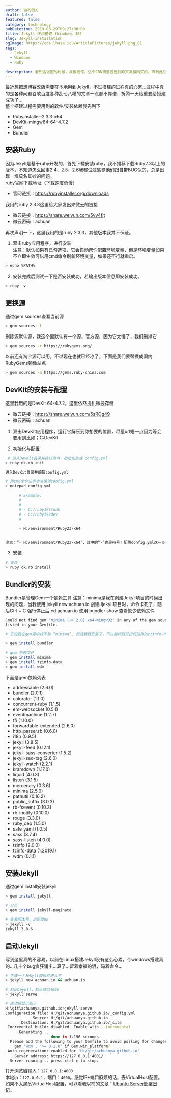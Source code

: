 ```yaml
---
author: 游钓四方
draft: false
featured: false
category: technology
pubDatetime: 2019-03-29T09:27+08:00
title: Jekyll 环境搭建 (Windows 10)
slug: Jekyll-installation
ogImage: https://cos.lhasa.icu/ArticlePictures/jekyll.png_81
tags:
  - Jekyll
  - Windows
  - Ruby
  
description: 看到这张图的时候，我很震惊。这个CDN流量包是我昨天凌晨刚买的，直到此刻才发现我的CDN流量被恶意盗刷了
---
```


最近想把想博客改版需要在本地用到Jekyll，不过搭建的过程真的心累...过程中真的是各种问题谷歌百度各种乱七八糟的文章一点都不靠谱，折腾一天给重要给搭建成功了...  
整个搭建过程需要用到的软件/安装依赖我先列下
 * Rubyinstaller-2.3.3-x64
 * DevKit-mingw64-64-4.7.2
 * Gem
 * Bundler

## 安装Ruby

因为Jekyll是基于ruby开发的，首先下载安装ruby，我不推荐下载Ruby2.3以上的版本，不知道怎么回事2.4、2.5、2.6我都试过感觉他们跟自带BUG似的，总是出现一堆莫名其妙的问题。  
ruby官网下载地址（下载速度奇慢）
 * 官网链接：https://rubyinstaller.org/downloads

我用的ruby 2.3.3这里给大家发出来微云的链接
 * 微云链接：https://share.weiyun.com/5vv4fjt
 * 微云密码：achuan

再次声明一下，这里我用的是ruby 2.3.3，其他版本我并不保证。
 1. 双击ruby应用程序，进行安装  
 注意：默认如果有已勾选项，它会自动帮你配置环境变量，但是环境变量如果不立即生效可以用cmd命令刷新环境变量，如果还不行就重启。

```bash
> echo %PATH%
```

  2. 安装完成后测试一下是否安装成功，若输出版本信息即安装成功。

```bash
> ruby -v
```
## 更换源
通过gem sources查看当前源

```bash
> gem sources -l
```

删除源默认源，我这个里默认有一个源，官方源，因为它太慢了，我们删掉它

```bash
> gem sources -r https://rubygems.org/
```

以前还有淘宝源可以用，不过现在也就已经凉了，下面是我们要替换成国内RubyGems镜像站点

```bash
> gem sources -a https://gems.ruby-china.com
```

## DevKit的安装与配置
这里我用的是DevKit 64-4.7.2，这里依然提供微云存储
 * 微云链接：https://share.weiyun.com/5sROg49
 * 微云密码：achuan
 1. 双击DevKit应用程序，运行它解压到你想要的位置，尽量url短一点因为等会要用到比如；C:DevKit  

 2. 初始化与配置

```bash
 # 进入DevKit目录并执行命令，初始化生成 config.yml
> ruby dk.rb init

进入DevKit目录并编辑config.yml

# 用cmd命令记事本来编辑config.yml
> notepad config.yml

      # Example:
      #
      # ---
      # - C:/ruby19trunk
      # - C:/ruby192dev
      #
      ---
      - H:/environment/Ruby23-x64


注意：“- H:/environment/Ruby23-x64”，其中的“-”也是符号！配置config.yml这一步非常重要，还请您仔细检查！
```

 3. 安装

```bash
# 安装
> ruby dk.rb install
```

## Bundler的安装
Bundler是管理Gem一个依赖工具
注意：minima是我在创建Jekyll项目的时候出现的问题，当我使用 jekyll new achuan.io 创建Jjekyll项目时，命令卡死了，随后Ctrl + C 强行停止后 cd achuan.io 使用 bundler show 查看缺少依赖文件

```bash
Could not find gem 'minima (~> 2.0) x64-mingw32' in any of the gem sources
listed in your Gemfile.

# 它说我在gem源中找不到 “minima”, 然后我就安装了，不过装好后又出现这样的tzinfo-data和wdm...提前列出以防大家走弯路。

> gem install bundler

# gem 依赖文件
> gem install minima
> gem install tzinfo-data
> gem install wdm
```

 下面是gem依赖列表

  * addressable (2.6.0)  
  * bundler (2.0.1)  
  * colorator (1.1.0)  
  * concurrent-ruby (1.1.5)
  * em-websocket (0.5.1)
  * eventmachine (1.2.7)
  * ffi (1.10.0)
  * forwardable-extended (2.6.0)
  * http_parser.rb (0.6.0)
  * i18n (0.9.5)
  * jekyll (3.8.5)
  * jekyll-feed (0.12.1)
  * jekyll-sass-converter (1.5.2)
  * jekyll-seo-tag (2.6.0)
  * jekyll-watch (2.2.1)
  * kramdown (1.17.0)
  * liquid (4.0.3)
  * listen (3.1.5)
  * mercenary (0.3.6)
  * minima (2.5.0)
  * pathutil (0.16.2)
  * public_suffix (3.0.3)
  * rb-fsevent (0.10.3)
  * rb-inotify (0.10.0)
  * rouge (3.3.0)
  * ruby_dep (1.5.0)
  * safe_yaml (1.0.5)
  * sass (3.7.4)
  * sass-listen (4.0.0)
  * tzinfo (2.0.0)
  * tzinfo-data (1.2019.1)
  * wdm (0.1.1)

## 安装Jekyll
通过gem install安装jekyll

```bash
> gem install jekyll

# 分页
> gem install jekyll-paginate

# 查看版本号。出现就ok
> jekyll -v
jekyll 3.8.6
```

## 启动Jekyll
写到这里真的不容易，以前在Linux搭建Jekyll没有这么心累，今windows搭建真的...几十个bug疯狂涌出...算了...留着幸福的泪，码着命令...

```bash
# 生成一个Jekyll模板并进入它
> jekyll new achuan.io && achuan.io

# 启动Jeykll，默认端口4000
> jekyll serve

# 成功后显示如下
H:\git\achuanya.github.io>jekyll serve
Configuration file: H:/git/achuanya.github.io/_config.yml
            Source: H:/git/achuanya.github.io
       Destination: H:/git/achuanya.github.io/_site
 Incremental build: disabled. Enable with --incremental
      Generating...
                    done in 1.196 seconds.
  Please add the following to your Gemfile to avoid polling for changes:
    gem 'wdm', '>= 0.1.0' if Gem.win_platform?
 Auto-regeneration: enabled for 'H:/git/achuanya.github.io'
    Server address: https://127.0.0.1:4001/
  Server running... press ctrl-c to stop.
```

打开浏览器输入：`127.0.0.1:4000`<br>
本地ip：`127.0.0.1`，端口：`4000`。感觉IP+端口麻烦的话，去VirtualHost配置。<br>
如果不太熟悉VirtualHost配置，可以看我以前的文章：[Ubuntu Server部署日记](https://lhasa.icu/2018-11-08-Ubuntu-Deployment.html 'Ubuntu Server部署日记')。